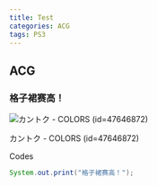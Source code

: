 ```yaml
---
title: Test
categories: ACG
tags: PS3
---
```

## ACG

### 格子裙赛高！

<div class="article-entry" itemprop="articleBody">
<p><img src="./uploads/COLORS_47646872_p0.jpg" alt="カントク - COLORS (id=47646872)"></p>
<p>カントク - COLORS (id=47646872)</p>
</div>

Codes

``` java
System.out.print("格子裙赛高！");
```

